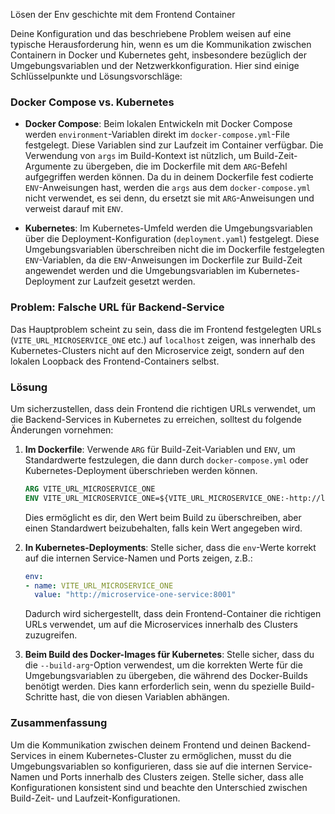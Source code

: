  Lösen der Env geschichte mit dem Frontend Container



Deine Konfiguration und das beschriebene Problem weisen auf eine typische Herausforderung hin, wenn es um die Kommunikation zwischen Containern in Docker und Kubernetes geht, insbesondere bezüglich der Umgebungsvariablen und der Netzwerkkonfiguration. Hier sind einige Schlüsselpunkte und Lösungsvorschläge:

### Docker Compose vs. Kubernetes

- **Docker Compose**: Beim lokalen Entwickeln mit Docker Compose werden `environment`-Variablen direkt im `docker-compose.yml`-File festgelegt. Diese Variablen sind zur Laufzeit im Container verfügbar. Die Verwendung von `args` im Build-Kontext ist nützlich, um Build-Zeit-Argumente zu übergeben, die im Dockerfile mit dem `ARG`-Befehl aufgegriffen werden können. Da du in deinem Dockerfile fest codierte `ENV`-Anweisungen hast, werden die `args` aus dem `docker-compose.yml` nicht verwendet, es sei denn, du ersetzt sie mit `ARG`-Anweisungen und verweist darauf mit `ENV`.

- **Kubernetes**: Im Kubernetes-Umfeld werden die Umgebungsvariablen über die Deployment-Konfiguration (`deployment.yaml`) festgelegt. Diese Umgebungsvariablen überschreiben nicht die im Dockerfile festgelegten `ENV`-Variablen, da die `ENV`-Anweisungen im Dockerfile zur Build-Zeit angewendet werden und die Umgebungsvariablen im Kubernetes-Deployment zur Laufzeit gesetzt werden.

### Problem: Falsche URL für Backend-Service

Das Hauptproblem scheint zu sein, dass die im Frontend festgelegten URLs (`VITE_URL_MICROSERVICE_ONE` etc.) auf `localhost` zeigen, was innerhalb des Kubernetes-Clusters nicht auf den Microservice zeigt, sondern auf den lokalen Loopback des Frontend-Containers selbst.

### Lösung

Um sicherzustellen, dass dein Frontend die richtigen URLs verwendet, um die Backend-Services in Kubernetes zu erreichen, solltest du folgende Änderungen vornehmen:

1. **Im Dockerfile**: Verwende `ARG` für Build-Zeit-Variablen und `ENV`, um Standardwerte festzulegen, die dann durch `docker-compose.yml` oder Kubernetes-Deployment überschrieben werden können.

    ```Dockerfile
    ARG VITE_URL_MICROSERVICE_ONE
    ENV VITE_URL_MICROSERVICE_ONE=${VITE_URL_MICROSERVICE_ONE:-http://localhost:8083}
    ```

    Dies ermöglicht es dir, den Wert beim Build zu überschreiben, aber einen Standardwert beizubehalten, falls kein Wert angegeben wird.

2. **In Kubernetes-Deployments**: Stelle sicher, dass die `env`-Werte korrekt auf die internen Service-Namen und Ports zeigen, z.B.:

    ```yaml
    env:
    - name: VITE_URL_MICROSERVICE_ONE
      value: "http://microservice-one-service:8001"
    ```

    Dadurch wird sichergestellt, dass dein Frontend-Container die richtigen URLs verwendet, um auf die Microservices innerhalb des Clusters zuzugreifen.

3. **Beim Build des Docker-Images für Kubernetes**: Stelle sicher, dass du die `--build-arg`-Option verwendest, um die korrekten Werte für die Umgebungsvariablen zu übergeben, die während des Docker-Builds benötigt werden. Dies kann erforderlich sein, wenn du spezielle Build-Schritte hast, die von diesen Variablen abhängen.

### Zusammenfassung

Um die Kommunikation zwischen deinem Frontend und deinen Backend-Services in einem Kubernetes-Cluster zu ermöglichen, musst du die Umgebungsvariablen so konfigurieren, dass sie auf die internen Service-Namen und Ports innerhalb des Clusters zeigen. Stelle sicher, dass alle Konfigurationen konsistent sind und beachte den Unterschied zwischen Build-Zeit- und Laufzeit-Konfigurationen.